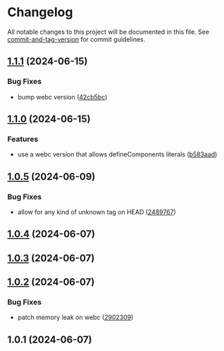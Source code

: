 # Changelog

All notable changes to this project will be documented in this file. See [commit-and-tag-version](https://github.com/absolute-version/commit-and-tag-version) for commit guidelines.

## [1.1.1](https://github.com/esroyo/webc-lax/compare/v1.1.0...v1.1.1) (2024-06-15)


### Bug Fixes

* bump webc version ([42cb5bc](https://github.com/esroyo/webc-lax/commit/42cb5bc8fec72aae12d049562dda50beb07cfd23))

## [1.1.0](https://github.com/esroyo/webc-lax/compare/v1.0.5...v1.1.0) (2024-06-15)


### Features

* use a webc version that allows defineComponents literals ([b583aad](https://github.com/esroyo/webc-lax/commit/b583aad793546f3495676d2c34d1c1c6d8d3b960))

## [1.0.5](https://github.com/esroyo/webc-lax/compare/v1.0.4...v1.0.5) (2024-06-09)


### Bug Fixes

* allow for any kind of unknown tag on HEAD ([2489767](https://github.com/esroyo/webc-lax/commit/24897672f05fbd6b061b118f311dbcb2c27b5fa9))

## [1.0.4](https://github.com/esroyo/webc-lax/compare/v1.0.3...v1.0.4) (2024-06-07)

## [1.0.3](https://github.com/esroyo/webc-lax/compare/v1.0.2...v1.0.3) (2024-06-07)

## [1.0.2](https://github.com/esroyo/webc-lax/compare/v1.0.1...v1.0.2) (2024-06-07)


### Bug Fixes

* patch memory leak on webc ([2902309](https://github.com/esroyo/webc-lax/commit/2902309613597a99b740c59a06d998020464f6a5))

## 1.0.1 (2024-06-07)
